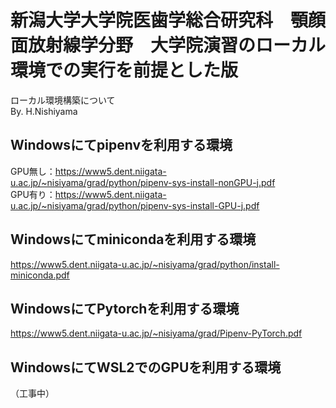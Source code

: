 # 新潟大学大学院医歯学総合研究科　顎顔面放射線学分野　大学院演習のローカル環境での実行を前提とした版
ローカル環境構築について<br>
By. H.Nishiyama

## Windowsにてpipenvを利用する環境
GPU無し：https://www5.dent.niigata-u.ac.jp/~nisiyama/grad/python/pipenv-sys-install-nonGPU-j.pdf<br>
GPU有り：https://www5.dent.niigata-u.ac.jp/~nisiyama/grad/python/pipenv-sys-install-GPU-j.pdf<br>

## Windowsにてminicondaを利用する環境
https://www5.dent.niigata-u.ac.jp/~nisiyama/grad/python/install-miniconda.pdf

## WindowsにてPytorchを利用する環境
https://www5.dent.niigata-u.ac.jp/~nisiyama/grad/Pipenv-PyTorch.pdf

## WindowsにてWSL2でのGPUを利用する環境
（工事中）
